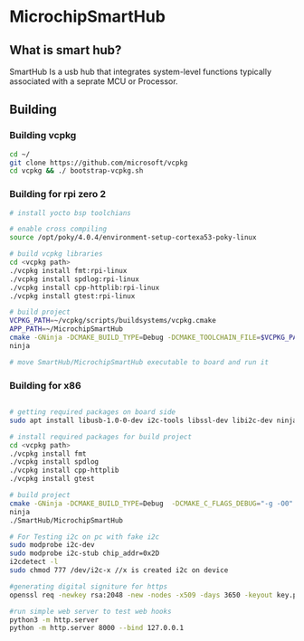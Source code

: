 # MicrochipSmartHub


## What is smart hub?

SmartHub Is a usb hub that integrates system-level functions typically associated with a seprate MCU or Processor.

## Building

### Building vcpkg

```bash
cd ~/
git clone https://github.com/microsoft/vcpkg
cd vcpkg && ./ bootstrap-vcpkg.sh
```

### Building for rpi zero 2

```bash
# install yocto bsp toolchians

# enable cross compiling 
source /opt/poky/4.0.4/environment-setup-cortexa53-poky-linux

# build vcpkg libraries
cd <vcpkg path>
./vcpkg install fmt:rpi-linux
./vcpkg install spdlog:rpi-linux
./vcpkg install cpp-httplib:rpi-linux
./vcpkg install gtest:rpi-linux

# build project
VCPKG_PATH=~/vcpkg/scripts/buildsystems/vcpkg.cmake
APP_PATH=~/MicrochipSmartHub
cmake -GNinja -DCMAKE_BUILD_TYPE=Debug -DCMAKE_TOOLCHAIN_FILE=$VCPKG_PATH -DVCPKG_TARGET_TRIPLET=rpi-linux $APP_PATH
ninja

# move SmartHub/MicrochipSmartHub executable to board and run it

```


### Building for x86

```bash

# getting required packages on board side
sudo apt install libusb-1.0-0-dev i2c-tools libssl-dev libi2c-dev ninja-build

# install required packages for build project
cd <vcpkg path>
./vcpkg install fmt
./vcpkg install spdlog
./vcpkg install cpp-httplib
./vcpkg install gtest

# build project
cmake -GNinja -DCMAKE_BUILD_TYPE=Debug  -DCMAKE_C_FLAGS_DEBUG="-g -O0" -DCMAKE_CXX_FLAGS_DEBUG="-g -O0" -DCMAKE_TOOLCHAIN_FILE=~/vcpkg/scripts/buildsystems/vcpkg.cmake  ../
ninja
./SmartHub/MicrochipSmartHub

# For Testing i2c on pc with fake i2c
sudo modprobe i2c-dev
sudo modprobe i2c-stub chip_addr=0x2D
i2cdetect -l
sudo chmod 777 /dev/i2c-x //x is created i2c on device

#generating digital signiture for https
openssl req -newkey rsa:2048 -new -nodes -x509 -days 3650 -keyout key.pem -out cert.pem

#run simple web server to test web hooks
python3 -m http.server
python -m http.server 8000 --bind 127.0.0.1

```
